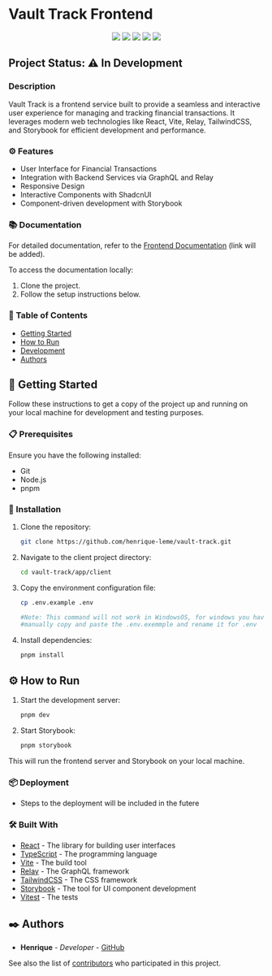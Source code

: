 # Vault Track Frontend

<p align="center">
  <img src="https://img.shields.io/static/v1?label=React&message=library&color=blue&style=for-the-badge&logo=react"/>
  <img src="https://img.shields.io/static/v1?label=TypeScript&message=language&color=blue&style=for-the-badge&logo=typescript"/>
  <img src="https://img.shields.io/static/v1?label=Vite&message=build-tool&color=green&style=for-the-badge&logo=vite"/>
  <img src="https://img.shields.io/static/v1?label=Relay&message=framework&color=red&style=for-the-badge&logo=relay"/>
  <img src="https://img.shields.io/static/v1?label=Storybook&message=UI%20component%20development&color=orange&style=for-the-badge&logo=storybook"/>
</p>

## Project Status: ⚠️ In Development

### Description

Vault Track is a frontend service built to provide a seamless and interactive user experience for managing and tracking financial transactions. It leverages modern web technologies like React, Vite, Relay, TailwindCSS, and Storybook for efficient development and performance.

### ⚙️ Features

- User Interface for Financial Transactions
- Integration with Backend Services via GraphQL and Relay
- Responsive Design
- Interactive Components with ShadcnUI
- Component-driven development with Storybook

### 📚 Documentation

For detailed documentation, refer to the [Frontend Documentation](#) (link will be added).

To access the documentation locally:

1. Clone the project.
2. Follow the setup instructions below.

### 📝 Table of Contents

- [Getting Started](#getting-started)
- [How to Run](#how-to-run)
- [Development](#development)
- [Authors](#authors)

## 🚀 Getting Started

Follow these instructions to get a copy of the project up and running on your local machine for development and testing purposes.

### 📋 Prerequisites

Ensure you have the following installed:

- Git
- Node.js
- pnpm

### 🔧 Installation

1. Clone the repository:

   ```sh
   git clone https://github.com/henrique-leme/vault-track.git
   ```

2. Navigate to the client project directory:

   ```sh
   cd vault-track/app/client
   ```

3. Copy the environment configuration file:

   ```sh
   cp .env.example .env

   #Note: This command will not work in WindowsOS, for windows you have to
   #manually copy and paste the .env.exemmple and rename it for .env
   ```

4. Install dependencies:
   ```sh
   pnpm install
   ```

## ⚙️ How to Run

1. Start the development server:

   ```sh
   pnpm dev
   ```

2. Start Storybook:
   ```sh
   pnpm storybook
   ```

This will run the frontend server and Storybook on your local machine.

### 📦 Deployment

- Steps to the deployment will be included in the futere

### 🛠️ Built With

- [React](https://reactjs.org/) - The library for building user interfaces
- [TypeScript](https://www.typescriptlang.org/) - The programming language
- [Vite](https://vitejs.dev/) - The build tool
- [Relay](https://relay.dev/) - The GraphQL framework
- [TailwindCSS](https://tailwindcss.com/) - The CSS framework
- [Storybook](https://storybook.js.org/) - The tool for UI component development
- [Vitest](https://vitest.dev/) - The tests

## ✒️ Authors

- **Henrique** - _Developer_ - [GitHub](https://github.com/henrique-leme)

See also the list of [contributors](https://github.com/henrique-leme/vault-track/contributors) who participated in this project.
